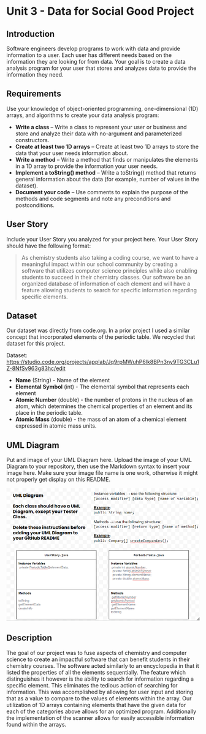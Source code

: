 # Unit 3 - Data for Social Good Project 

## Introduction 

Software engineers develop programs to work with data and provide information to a user. Each user has different needs based on the information they are looking for from data. Your goal is to create a data analysis program for your user that stores and analyzes data to provide the information they need. 

## Requirements 

Use your knowledge of object-oriented programming, one-dimensional (1D) arrays, and algorithms to create your data analysis program: 
- **Write a class** – Write a class to represent your user or business and store and analyze their data with no-argument and parameterized constructors. 
- **Create at least two 1D arrays** – Create at least two 1D arrays to store the data that your user needs information about. 
- **Write a method** – Write a method that finds or manipulates the elements in a 1D array to provide the information your user needs. 
- **Implement a toString() method** – Write a toString() method that returns general information about the data (for example, number of values in the dataset). 
- **Document your code** – Use comments to explain the purpose of the methods and code segments and note any preconditions and postconditions. 

## User Story 

Include your User Story you analyzed for your project here. Your User Story should have the following format: 

> As chemistry students also taking a coding course, we want to have a meaningful impact within our school community by creating a software that utilizes computer science principles while also enabling students to succeed in their chemistry classes. Our software be an organized database of information of each element and will have a feature allowing students to search for specific information regarding specific elements.  

## Dataset 

Our dataset was directly from code.org. In a prior project I used a similar concept that incorporated elements of the periodic table. We recycled that dataset for this project. 

Dataset: https://studio.code.org/projects/applab/Jq9rpMWuhP6lk8BPn3ny9TG3CLu1Z-8NfSv963g83hc/edit 
- **Name** (String) - Name of the element 
- **Elemental Symbol** (int) - The elemental symbol that represents each element
- **Atomic Number** (double) - the number of protons in the nucleus of an atom, which determines the chemical properties of an element and its place in the periodic table.
- **Atomic Mass** (double) - the mass of an atom of a chemical element expressed in atomic mass units.

## UML Diagram 

Put and image of your UML Diagram here. Upload the image of your UML Diagram to your repository, then use the Markdown syntax to insert your image here. Make sure your image file name is one work, otherwise it might not properly get display on this README. 

![alt text](image.png)
## Description 

The goal of our project was to fuse aspects of chemistry and computer science to create an impactful software that can benefit students in their chemistry courses. The software acted similarly to an encyclopedia in that it listed the properties of all the elements sequentially. The feature which distinguishes it however is the ability to search for information regarding a specific element. This eliminates the tedious action of searching for information. This was accomplished by allowing for user input and storing that as a value to compare to the values of elements within the array. Our utilization of 1D arrays containing elements that have the given data for each of the categories above allows for an optimized program. Additionally the implementation of the scanner allows for easily accessible information found within the arrays.